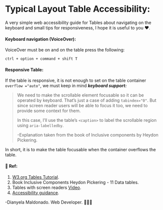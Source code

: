 # Typical Layout Table Accessibility:

A very simple web accessibility guide for Tables about navigating on the keyboard and small tips for responsiveness, I hope it is useful to you ♥️.

#### Keyboard navigation (VoiceOver):
VoiceOver must be on and on the table press the following:

    ctrl + option + command + shift T
    
#### Responsive Table:
If the table is responsive, it is not enough to set on the table container `overflow ="auto"`, we must keep in mind ***keyboard support:***


> We need to make the scrollable element focusable so it can be
> operated by keyboard. That’s just a case of adding `tabindex="0"`. But
> since screen reader users will be able to focus it too, we need to
> provide some context for them.
> 
> In this case, I’ll use the table’s `<caption>` to label the scrollable
> region using `aria-labelledby`.
> 
>-Explanation taken from the book of Inclusive components by Heydon Pickering.
>
In short, it is to make the table focusable when the container overflows the table.


#### 📎 Ref:
 1. [W3.org Tables Tutorial](https://www.w3.org/WAI/tutorials/tables/).
 2. Book Inclusive Components Heydon Pickering - 11 Data tables.
 3. Tables with screen readers [Video](https://www.youtube.com/watch?v=tlpQ0d2ADNo).
 4. [Accessibility guidance](https://not-checklist.intopia.digital/#:~:text=%C2%A04.1.3-,Tables,-Tables%20help%20people).

-Dianyela Maldonado.
 Web Developer. 👩🏻‍💻
